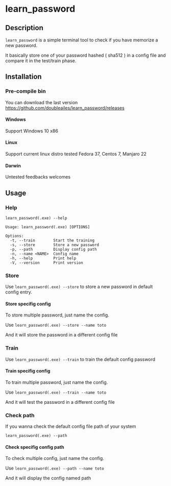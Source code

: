 # learn_password

## Description

`learn_password` is a simple terminal tool to check if you have memorize
a new password.

It basically store one of your password hashed ( sha512 ) in a config file
 and compare it in the test/train phase.

## Installation

### Pre-compile bin

You can download the last version <https://github.com/doubleailes/learn_password/releases>

#### Windows

Support Windows 10 x86

#### Linux

Support current linux distro tested Fedora 37, Centos 7, Manjaro 22

#### Darwin

Untested feedbacks welcomes

## Usage

### Help

`learn_password(.exe) --help`

```
Usage: learn_password(.exe) [OPTIONS]

Options:
  -t, --train        Start the training
  -s, --store        Store a new password
  -p, --path         Display config path
  -n, --name <NAME>  Config name
  -h, --help         Print help
  -V, --version      Print version
```

### Store

Use  `learn_password(.exe) --store` to store a new password in default config entry.

#### Store specifig config

To store multiple password, just name the config.

Use  `learn_password(.exe) --store --name toto`

And it will store the password in a different config file

### Train

Use `learn_password(.exe) --train` to train the default config password

#### Train specifig config

To train multiple password, just name the config.

Use  `learn_password(.exe) --train --name toto`

And it will test the password in a different config file

### Check path

If you wanna check the default config file path of your system

`learn_password(.exe) --path`

#### Check specifig config path

To check multiple config, just name the config.

Use  `learn_password(.exe) --path --name toto`

And it will display the config named path

